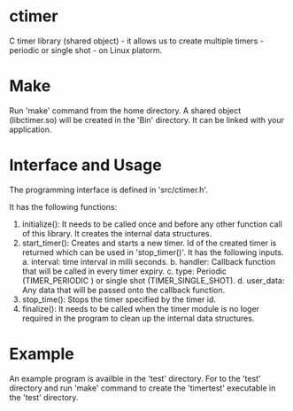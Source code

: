 # ctimer
C timer library (shared object) - it allows us to create multiple timers - periodic or single shot - on Linux platorm.

# Make
Run 'make' command from the home directory. A shared object (libctimer.so) will be created in the 'Bin' directory. It can be linked with your application.

# Interface and Usage
The programming interface is defined in 'src/ctimer.h'.

It has the following functions:
1. initialize(): It needs to be called once and before any other function call of this library. It creates the internal data structures.
2. start_timer(): Creates and starts a new timer. Id of the created timer is returned which can be used in 'stop_timer()'. It has the following inputs.
   a. interval: time interval in milli seconds.
   b. handler: Callback function that will be called in every timer expiry.
   c. type: Periodic (TIMER_PERIODIC ) or single shot (TIMER_SINGLE_SHOT).
   d. user_data: Any data that will be passed onto the callback function.
4. stop_time(): Stops the timer specified by the timer id.
5. finalize(): It needs to be called when the timer module is no loger required in the program to clean up the internal data structures.

# Example
An example program is availble in the 'test' directory. For to the 'test' directory and run 'make' command to create the 'timertest' executable in the 'test' directory.

